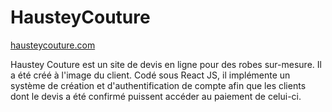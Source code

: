# HausteyCouture

[hausteycouture.com](https://hausteycouture.com)

Haustey Couture est un site de devis en ligne pour des robes sur-mesure. Il a été créé à l'image du client. Codé sous React JS, il implémente un système de création et d'authentification de compte afin que les clients dont le devis a été confirmé puissent accéder au paiement de celui-ci.
